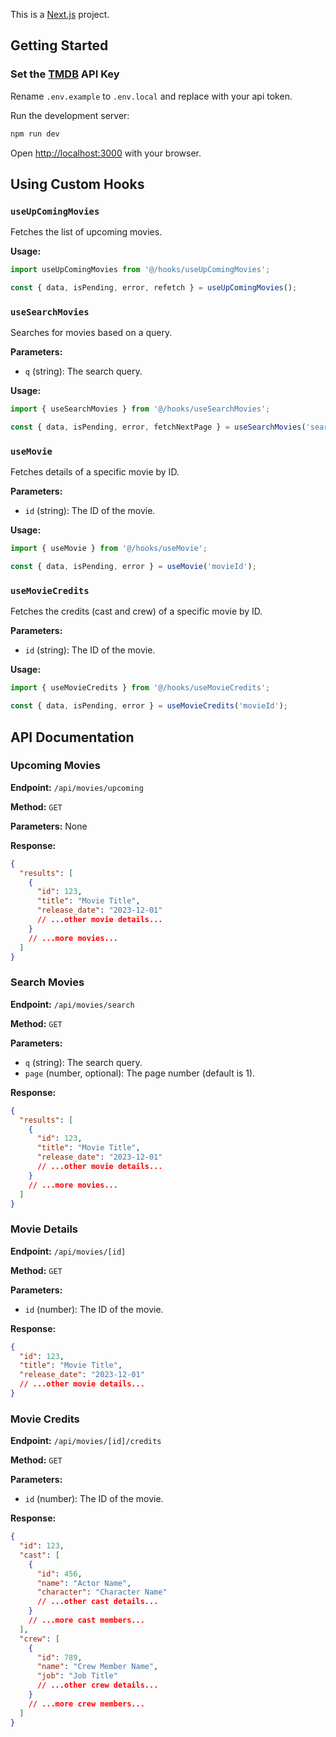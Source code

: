 This is a [Next.js](https://nextjs.org) project.

## Getting Started

### Set the [TMDB](https://developer.themoviedb.org/docs) API Key

Rename `.env.example` to `.env.local` and replace with your api token.

Run the development server:

```bash
npm run dev
```

Open [http://localhost:3000](http://localhost:3000) with your browser.

## Using Custom Hooks

### `useUpComingMovies`

Fetches the list of upcoming movies.

**Usage:**

```typescript
import useUpComingMovies from '@/hooks/useUpComingMovies';

const { data, isPending, error, refetch } = useUpComingMovies();
```

### `useSearchMovies`

Searches for movies based on a query.

**Parameters:**

- `q` (string): The search query.

**Usage:**

```typescript
import { useSearchMovies } from '@/hooks/useSearchMovies';

const { data, isPending, error, fetchNextPage } = useSearchMovies('search query');
```

### `useMovie`

Fetches details of a specific movie by ID.

**Parameters:**

- `id` (string): The ID of the movie.

**Usage:**

```typescript
import { useMovie } from '@/hooks/useMovie';

const { data, isPending, error } = useMovie('movieId');
```

### `useMovieCredits`

Fetches the credits (cast and crew) of a specific movie by ID.

**Parameters:**

- `id` (string): The ID of the movie.

**Usage:**

```typescript
import { useMovieCredits } from '@/hooks/useMovieCredits';

const { data, isPending, error } = useMovieCredits('movieId');
```

## API Documentation

### Upcoming Movies

**Endpoint:** `/api/movies/upcoming`

**Method:** `GET`

**Parameters:** None

**Response:**

```json
{
  "results": [
    {
      "id": 123,
      "title": "Movie Title",
      "release_date": "2023-12-01"
      // ...other movie details...
    }
    // ...more movies...
  ]
}
```

### Search Movies

**Endpoint:** `/api/movies/search`

**Method:** `GET`

**Parameters:**

- `q` (string): The search query.
- `page` (number, optional): The page number (default is 1).

**Response:**

```json
{
  "results": [
    {
      "id": 123,
      "title": "Movie Title",
      "release_date": "2023-12-01"
      // ...other movie details...
    }
    // ...more movies...
  ]
}
```

### Movie Details

**Endpoint:** `/api/movies/[id]`

**Method:** `GET`

**Parameters:**

- `id` (number): The ID of the movie.

**Response:**

```json
{
  "id": 123,
  "title": "Movie Title",
  "release_date": "2023-12-01"
  // ...other movie details...
}
```

### Movie Credits

**Endpoint:** `/api/movies/[id]/credits`

**Method:** `GET`

**Parameters:**

- `id` (number): The ID of the movie.

**Response:**

```json
{
  "id": 123,
  "cast": [
    {
      "id": 456,
      "name": "Actor Name",
      "character": "Character Name"
      // ...other cast details...
    }
    // ...more cast members...
  ],
  "crew": [
    {
      "id": 789,
      "name": "Crew Member Name",
      "job": "Job Title"
      // ...other crew details...
    }
    // ...more crew members...
  ]
}
```
